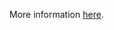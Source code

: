 More information [here](https://docs.prismacloud.io/en/enterprise-edition/policy-reference/azure-policies/azure-networking-policies/ensure-azure-web-app-redirects-all-http-traffic-to-https-in-azure-app-service-slot).
